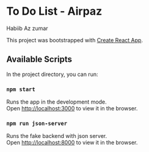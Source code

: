 # To Do List - Airpaz
Habiib Az zumar

This project was bootstrapped with [Create React App](https://github.com/facebook/create-react-app).

## Available Scripts

In the project directory, you can run:

### `npm start`

Runs the app in the development mode.\
Open [http://localhost:3000](http://localhost:3000) to view it in the browser.

### `npm run json-server`

Runs the fake backend with json server.\
Open [http://localhost:8000](http://localhost:8000) to view it in the browser.




